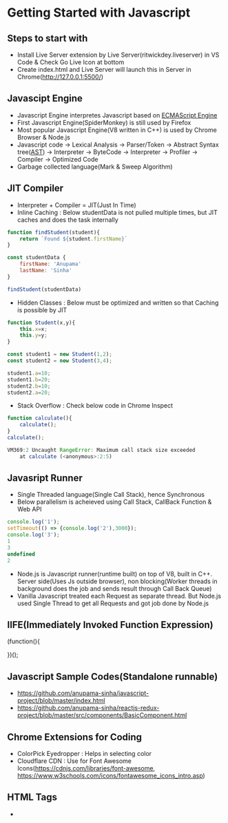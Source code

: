 # Getting Started with Javascript

## Steps to start with
* Install Live Server extension by Live Server(ritwickdey.liveserver) in VS Code & Check Go Live Icon at bottom
* Create index.html and Live Server will launch this in Server in Chrome(http://127.0.0.1:5500/)

## Javascipt Engine
* Javascript Engine interpretes Javascript based on [ECMAScript Engine](https://en.wikipedia.org/wiki/List_of_ECMAScript_engines)
* First Javascript Engine(SpiderMonkey) is still used by Firefox
* Most popular Javascript Engine(V8 written in C++) is used by Chrome Browser & Node.js
* Javascript code -> Lexical Analysis -> Parser/Token -> Abstract Syntax tree([AST](https://astexplorer.net/))
                            ->    Interpreter -> ByteCode
                            ->    Interpreter ->  Profiler -> Compiler -> Optimized Code
* Garbage collected language(Mark & Sweep Algorithm)

## JIT Compiler
* Interpreter + Compiler = JIT(Just In Time)
* Inline Caching : Below studentData is not pulled multiple times, but JIT caches and does the task internally

```javascript
function findStudent(student){
    return `Found ${student.firstName}`
}

const studentData {
    firstName: 'Anupama'
    lastName: 'Sinha'
}

findStudent(studentData)
```

* Hidden Classes : Below must be optimized and written so that Caching is possible by JIT

```javascript
function Student(x,y){
    this.x=x;
    this.y=y;
}

const student1 = new Student(1,2);
const student2 = new Student(3,4);

student1.a=10;
student1.b=20;
student2.b=10;
student2.a=20;
```

* Stack Overflow : Check below code in Chrome Inspect

```javascript
function calculate(){
    calculate();
}
calculate();

VM369:2 Uncaught RangeError: Maximum call stack size exceeded
    at calculate (<anonymous>:2:5)
```

## Javasript Runner
* Single Threaded language(Single Call Stack), hence Synchronous
* Below parallelism is acheieved using Call Stack, CallBack Function & Web API

```javascript
console.log('1');
setTimeout(() => {console.log('2'),3000});
console.log('3');
1
3
undefined
2
```
* Node.js is Javascript runner(runtime built) on top of V8, built in C++. Server side(Uses Js outside browser), non blocking(Worker threads in background does the job and sends result through Call Back Queue)
* Vanilla Javascript treated each Request as separate thread. But Node.js used Single Thread to get all Requests and got job done by Node.js

## IIFE(Immediately Invoked Function Expression)
(function(){

})();



## Javascript Sample Codes(Standalone runnable)
* https://github.com/anupama-sinha/javascript-project/blob/master/index.html
* https://github.com/anupama-sinha/reactjs-redux-project/blob/master/src/components/BasicComponent.html

## Chrome Extensions for Coding
* ColorPick Eyedropper : Helps in selecting color
* Cloudflare CDN : Use for Font Awesome Icons(https://cdnjs.com/libraries/font-awesome, https://www.w3schools.com/icons/fontawesome_icons_intro.asp)

## HTML Tags
* <template> : Tag to hold hidden data when page loads
* <!DOCTYPE html> : Represents HTML5

## References
* [Advanced Javascript 2021 by Andrei Neagoie](https://www.udemy.com/course/advanced-javascript-concepts/)
* [My React.js Notes](https://github.com/anupama-sinha/anupama-notes/blob/master/react-js.md)
* https://javascript.info/